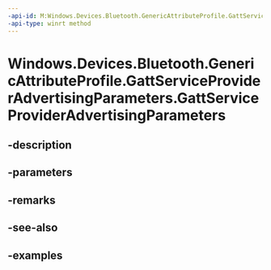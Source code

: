 ```yaml
---
-api-id: M:Windows.Devices.Bluetooth.GenericAttributeProfile.GattServiceProviderAdvertisingParameters.#ctor
-api-type: winrt method
---
```


<!-- Method syntax.
public GattServiceProviderAdvertisingParameters.GattServiceProviderAdvertisingParameters()
-->

# Windows.Devices.Bluetooth.GenericAttributeProfile.GattServiceProviderAdvertisingParameters.GattServiceProviderAdvertisingParameters

## -description

## -parameters

## -remarks

## -see-also

## -examples

